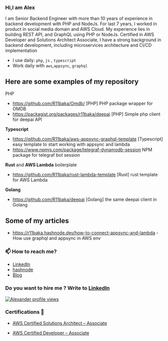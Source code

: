 ### Hi,I am Alex

<!--
**R11baka/R11baka** is a ✨ _special_ ✨ repository because its `README.md` (this file) appears on your GitHub profile.

Here are some ideas to get you started:
-->
I am Senior Backend Engineer with more than 10 years of experience in backend development with PHP and NodeJs. For last 7 years, I worked in product in social media domain and AWS Cloud. My experience lies in building REST API, and GraphQL using PHP or NodeJs. Certified in AWS Developer and Solutions Architect Associate, I have a strong background in backend development, including microservices architecture and CI/CD implementation
- I use daily: `php`, `js` , `typescript`
- Work daily with `aws`,`appsync`, `graphql`


## Here are some examples of my repository

PHP
- https://github.com/R11baka/Omdb/ [PHP] PHP package wrapper for OMDB
- https://packagist.org/packages/r11baka/deepai [PHP] Simple php client for deepai API

**Typescript**
- https://github.com/R11baka/aws-appsync-graphql-template [Typescript] easy template to start working with appsync and lambda
- https://www.npmjs.com/package/telegraf-dynamodb-session NPM package for telegraf bot session

**Rust** and **AWS Lambda** boilerplate
- https://github.com/R11baka/rust-lambda-template [Rust] rust template for AWS Lambda

**Golang**
- https://github.com/R11baka/deepai [Golang] the same deepai client in Golang
  
## Some of my articles
- https://r11baka.hashnode.dev/how-to-connect-appsync-and-lambda - How use graphql and appsync in AWS env


### 📫 How to reach me? 
- [LinkedIn](https://www.linkedin.com/in/alexander-voloshenko/)
- [hashnode](https://r11baka.hashnode.dev/)
- [Blog](https://r11baka.github.io/)

### Do you want to hire me ? Write to [LinkedIn](https://www.linkedin.com/in/alexander-voloshenko/)

 [![Alexander profile views](https://u8views.com/api/v1/github/profiles/614113/views/day-week-month-total-count.svg)](https://u8views.com/github/R11baka)


 ### Certifications 📜
 - [AWS Certified Solutions Architect – Associate](https://www.credly.com/badges/6d6ddae0-1774-4d76-97d6-99f91097331f)
 
- [AWS Certified Developer – Associate](https://www.credly.com/badges/e0799944-ca21-4bfe-ba25-f66bde11f7be)
